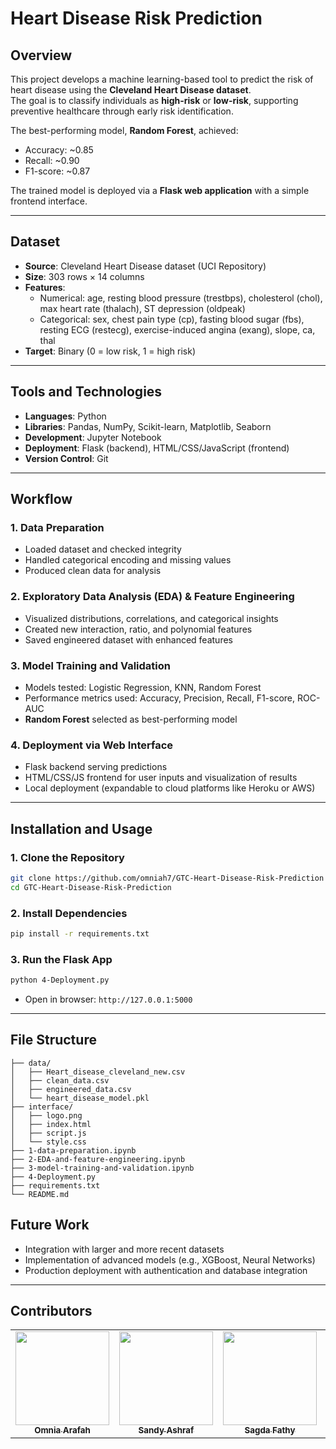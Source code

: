 # Heart Disease Risk Prediction

## Overview
This project develops a machine learning-based tool to predict the risk of heart disease using the **Cleveland Heart Disease dataset**.  
The goal is to classify individuals as **high-risk** or **low-risk**, supporting preventive healthcare through early risk identification.

The best-performing model, **Random Forest**, achieved:
- Accuracy: ~0.85  
- Recall: ~0.90  
- F1-score: ~0.87  

The trained model is deployed via a **Flask web application** with a simple frontend interface.

---

## Dataset
- **Source**: Cleveland Heart Disease dataset (UCI Repository)  
- **Size**: 303 rows × 14 columns  
- **Features**:  
  - Numerical: age, resting blood pressure (trestbps), cholesterol (chol), max heart rate (thalach), ST depression (oldpeak)  
  - Categorical: sex, chest pain type (cp), fasting blood sugar (fbs), resting ECG (restecg), exercise-induced angina (exang), slope, ca, thal  
- **Target**: Binary (0 = low risk, 1 = high risk)  

---

## Tools and Technologies
- **Languages**: Python  
- **Libraries**: Pandas, NumPy, Scikit-learn, Matplotlib, Seaborn  
- **Development**: Jupyter Notebook  
- **Deployment**: Flask (backend), HTML/CSS/JavaScript (frontend)  
- **Version Control**: Git  

---

## Workflow

### 1. Data Preparation
- Loaded dataset and checked integrity  
- Handled categorical encoding and missing values  
- Produced clean data for analysis  

### 2. Exploratory Data Analysis (EDA) & Feature Engineering
- Visualized distributions, correlations, and categorical insights  
- Created new interaction, ratio, and polynomial features  
- Saved engineered dataset with enhanced features  

### 3. Model Training and Validation
- Models tested: Logistic Regression, KNN, Random Forest  
- Performance metrics used: Accuracy, Precision, Recall, F1-score, ROC-AUC  
- **Random Forest** selected as best-performing model  

### 4. Deployment via Web Interface
- Flask backend serving predictions  
- HTML/CSS/JS frontend for user inputs and visualization of results  
- Local deployment (expandable to cloud platforms like Heroku or AWS)  

---

## Installation and Usage

### 1. Clone the Repository
```bash
git clone https://github.com/omniah7/GTC-Heart-Disease-Risk-Prediction
cd GTC-Heart-Disease-Risk-Prediction
```

### 2. Install Dependencies
```bash
pip install -r requirements.txt
```

### 3. Run the Flask App
```bash
python 4-Deployment.py
```
- Open in browser: `http://127.0.0.1:5000`  

---

## File Structure
```
├── data/  
│   ├── Heart_disease_cleveland_new.csv  
│   ├── clean_data.csv  
│   ├── engineered_data.csv  
│   └── heart_disease_model.pkl  
├── interface/
│   ├── logo.png 
│   ├── index.html 
│   ├── script.js  
│   └── style.css
├── 1-data-preparation.ipynb  
├── 2-EDA-and-feature-engineering.ipynb  
├── 3-model-training-and-validation.ipynb  
├── 4-Deployment.py  
├── requirements.txt  
└── README.md  
```



## Future Work
- Integration with larger and more recent datasets  
- Implementation of advanced models (e.g., XGBoost, Neural Networks)  
- Production deployment with authentication and database integration  

---


## Contributors

<table>
  <tr>
        <td align="center">
      <a href="https://github.com/omniah7" target="_blank">
        <img src="https://avatars.githubusercontent.com/u/105656911?v=4" width="150px;" />
        <br />
        <sub><b>Omnia Arafah</b></sub>
      </a>
    </td>
    <td align="center">
      <a href="https://github.com/SandyAshraf333" target="_blank">
        <img src="https://avatars.githubusercontent.com/u/201398212?v=4" width="150px;" />
        <br />
        <sub><b>Sandy Ashraf</b></sub>
      </a>
    </td>
        <td align="center">
      <a href="https://github.com/SAGDAFATHY" target="_blank">
        <img src="https://avatars.githubusercontent.com/u/120403298?v=4" width="150px;" />
        <br />
        <sub><b>Sagda Fathy</b></sub>
      </a>
    </td>
        </td>
        <td align="center">
      <a href="https://github.com/Ayatullah-ahmed" target="_blank">
        <img src="https://avatars.githubusercontent.com/u/125223938?v=4" width="150px;" alt="Ayatullah Ahmed"/>
        <br />
        <sub><b>Ayatullah Ahmed</b></sub>
      </a>
    </td>
    </td>
        <td align="center">
      <a href="https://github.com/samakhaled06" target="_blank">
        <img src="https://avatars.githubusercontent.com/u/220883754?v=4" width="150px;" />
        <br />
        <sub><b>Sama Khaled</b></sub>
